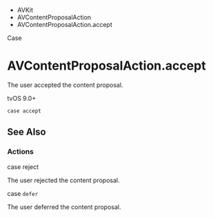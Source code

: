 

- AVKit
- AVContentProposalAction
-  AVContentProposalAction.accept 

Case

# AVContentProposalAction.accept

The user accepted the content proposal.

tvOS 9.0+

``` source
case accept
```

## See Also

### Actions

case reject

The user rejected the content proposal.

case `defer`

The user deferred the content proposal.

